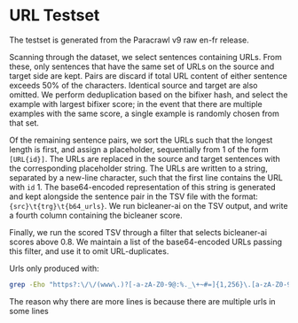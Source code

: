 # URL Testset


The testset is generated from the Paracrawl v9 raw en-fr release.

Scanning through the dataset, we select sentences containing URLs.
From these, only sentences that have the same set of URLs on the source and target side are kept.
Pairs are discard if total URL content of either sentence exceeds 50% of the characters.
Identical source and target are also omitted.
We perform deduplication based on the bifixer hash, and select the example with largest bifixer score; in the event that there are multiple examples with the same score, a single example is randomly chosen from that set.

Of the remaining sentence pairs, we sort the URLs such that the longest length is first, and assign a placeholder, sequentially from 1 of the form `[URL{id}]`.
The URLs are replaced in the source and target sentences with the corresponding placeholder string.
The URLs are written to a string, separated by a new-line character, such that the first line contains the URL with `id` 1.
The base64-encoded representation of this string is generated and kept alongside the sentence pair in the TSV file with the format:`{src}\t{trg}\t{b64_urls}`.
We run bicleaner-ai on the TSV output, and write a fourth column containing the bicleaner score.

Finally, we run the scored TSV through a filter that selects bicleaner-ai scores above 0.8.
We maintain a list of the base64-encoded URLs passing this filter, and use it to omit URL-duplicates.

Urls only produced with:
```bash
grep -Eho "https?:\/\/(www\.)?[-a-zA-Z0-9@:%._\+~#=]{1,256}\.[a-zA-Z0-9()]{1,6}\b([-\w\d()@:%’_\+.~#?&//=,]*)" paracrawl.urls.v2.en > paracrawl.urls.only.v2.en
```
The reason why there are more lines is because there are multiple urls in some lines


